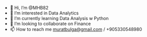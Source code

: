 - 👋 Hi, I’m @MHB82
- 👀 I’m interested in Data Analytics
- 🌱 I’m currently learning Data Analysis w Python 
- 💞️ I’m looking to collaborate on Finance
- 📫 How to reach me muratbulga@gmail.com / +905330548980

<!---
MHB82/MHB82 is a ✨ special ✨ repository because its `README.md` (this file) appears on your GitHub profile.
You can click the Preview link to take a look at your changes.
--->
